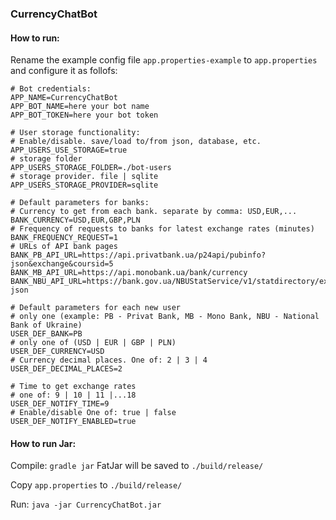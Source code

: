 ### CurrencyChatBot

#### How to run:

Rename the example config file `app.properties-example` to `app.properties` and configure it as follofs:

```
# Bot credentials:
APP_NAME=CurrencyChatBot
APP_BOT_NAME=here your bot name
APP_BOT_TOKEN=here your bot token

# User storage functionality:
# Enable/disable. save/load to/from json, database, etc.
APP_USERS_USE_STORAGE=true
# storage folder
APP_USERS_STORAGE_FOLDER=./bot-users
# storage provider. file | sqlite
APP_USERS_STORAGE_PROVIDER=sqlite

# Default parameters for banks:
# Currency to get from each bank. separate by comma: USD,EUR,...
BANK_CURRENCY=USD,EUR,GBP,PLN
# Frequency of requests to banks for latest exchange rates (minutes)
BANK_FREQUENCY_REQUEST=1
# URLs of API bank pages
BANK_PB_API_URL=https://api.privatbank.ua/p24api/pubinfo?json&exchange&coursid=5
BANK_MB_API_URL=https://api.monobank.ua/bank/currency
BANK_NBU_API_URL=https://bank.gov.ua/NBUStatService/v1/statdirectory/exchange?json

# Default parameters for each new user
# only one (example: PB - Privat Bank, MB - Mono Bank, NBU - National Bank of Ukraine)
USER_DEF_BANK=PB
# only one of (USD | EUR | GBP | PLN)
USER_DEF_CURRENCY=USD
# Currency decimal places. One of: 2 | 3 | 4
USER_DEF_DECIMAL_PLACES=2

# Time to get exchange rates
# one of: 9 | 10 | 11 |...18
USER_DEF_NOTIFY_TIME=9
# Enable/disable One of: true | false
USER_DEF_NOTIFY_ENABLED=true
```

#### How to run Jar:

Compile: `gradle jar` FatJar will be saved to `./build/release/`

Copy `app.properties` to `./build/release/`

Run: `java -jar CurrencyChatBot.jar`

